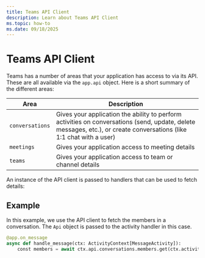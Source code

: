 ```yaml
---
title: Teams API Client
description: Learn about Teams API Client
ms.topic: how-to
ms.date: 09/18/2025
---
```


# Teams API Client

Teams has a number of areas that your application has access to via its API. These are all available via the `app.api` object. Here is a short summary of the different areas:

| Area | Description |
|------|-------------|
| `conversations` | Gives your application the ability to perform activities on conversations (send, update, delete messages, etc.), or create conversations (like 1:1 chat with a user) |
| `meetings` | Gives your application access to meeting details |
| `teams` | Gives your application access to team or channel details |


An instance of the API client is passed to handlers that can be used to fetch details:

## Example

In this example, we use the API client to fetch the members in a conversation. The `Api` object is passed to the activity handler in this case.

```python
@app.on_message
async def handle_message(ctx: ActivityContext[MessageActivity]):
    const members = await ctx.api.conversations.members.get(ctx.activity.conversation.id)
```

